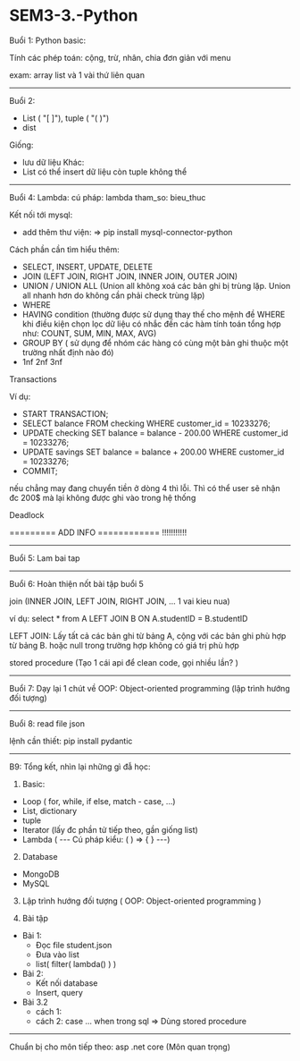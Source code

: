 # SEM3-3.-Python

Buổi 1:
Python basic:

Tính các phép toán: cộng, trừ, nhân, chia đơn giản với menu

exam: array list và 1 vài thứ liên quan

---------------------------------------------

Buổi 2: 
- List ( "[ ]"), tuple ( "( )")
- dist

Giống:
- lưu dữ liệu
Khác:
- List có thể insert dữ liệu còn tuple không thể


---------------------------------------------

Buổi 4:
Lambda: cú pháp: lambda tham_so: bieu_thuc

Kết nối tới mysql:
- add thêm thư viện: => pip install mysql-connector-python

Cách phần cần tìm hiểu thêm:
- SELECT, INSERT, UPDATE, DELETE
- JOIN (LEFT JOIN, RIGHT JOIN, INNER JOIN, OUTER JOIN)
- UNION / UNION ALL (Union all không xoá các bản ghi bị trùng lặp. Union all nhanh hơn do không cần phải check trùng lặp)
- WHERE 
- HAVING condition (thường được sử dụng thay thế cho mệnh đề WHERE khi điều kiện chọn lọc dữ liệu có nhắc đến các hàm tính toán tổng hợp như: COUNT, SUM, MIN, MAX, AVG)
- GROUP BY ( sử dụng để nhóm các hàng có cùng một bản ghi thuộc một trường nhất định nào đó)
- 1nf 2nf 3nf 

Transactions

Ví dụ: 

- START TRANSACTION;
- SELECT balance FROM checking WHERE customer_id = 10233276;
- UPDATE checking SET balance = balance - 200.00 WHERE customer_id = 10233276;
- UPDATE savings  SET balance = balance + 200.00 WHERE customer_id = 10233276;
- COMMIT;

nếu chẳng may đang chuyển tiền ở dòng 4 thì lỗi. Thì có thể user sẽ nhận đc 200$ mà lại không được ghi vào trong hệ thống 

Deadlock

========= ADD INFO ============ !!!!!!!!!!!


---------------------------------------------

Buổi 5: Lam bai tap

---------------------------------------------

Buổi 6: Hoàn thiện nốt bài tập buổi 5

join (INNER JOIN, LEFT JOIN, RIGHT JOIN, ... 1 vai kieu nua)

ví dụ: select * from   A   LEFT JOIN    B   ON   A.studentID = B.studentID

LEFT JOIN: Lấy tất cả các bản ghi từ bảng A, cộng với các bản ghi phù hợp từ bảng B. hoặc null trong trường hợp không có giá trị phù hợp

stored procedure (Tạo 1 cái api để clean code, gọi nhiều lần? )

---------------------------------------------

Buổi 7: 
Dạy lại 1 chút về OOP: Object-oriented programming (lập trình hướng đối tượng)


---------------------------------------------
Buổi 8: read file json

lệnh cần thiết: pip install pydantic


---------------------------------------------
B9: Tổng kết, nhìn lại những gì đẫ học:

1. Basic: 
- Loop ( for, while, if else, match - case, ...)
- List, dictionary
- tuple
- Iterator (lấy đc phần tử tiếp theo, gần giống list)
- Lambda ( --- Cú pháp kiểu: ( ) => { }   ---)

2. Database
- MongoDB
- MySQL

3. Lập trình hướng đối tượng ( OOP: Object-oriented programming ) 

4. Bài tập
- Bài 1: 
    + Đọc file student.json
    + Đưa vào list
    + list( filter( lambda() ) )
- Bài 2:
    + Kết nối database
    + Insert, query
- Bài 3.2
    + cách 1:
    + cách 2: case ... when trong sql 
    => Dùng stored procedure

---------------------------------------------
Chuẩn bị cho môn tiếp theo: asp .net core (Môn quan trọng)


